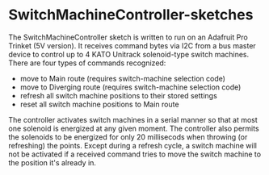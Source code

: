 # SwitchMachineController-sketches
The SwitchMachineController sketch is written to run on an Adafruit Pro Trinket (5V version).  It receives command bytes via I2C from a bus master device to control up to 4 KATO Unitrack solenoid-type switch machines.  There are four types of commands recognized:
- move to Main route (requires switch-machine selection code)
- move to Diverging route (requires switch-machine selection code)
- refresh all switch machine positions to their stored settings
- reset all switch machine positions to Main route

The controller activates switch machines in a serial manner so that at most one solenoid is energized at any given moment.  The controller also permits the solenoids to be energized for only 20 millisecods when throwing (or refreshing) the points.  Except during a refresh cycle, a switch machine will not be activated if a received command tries to move the switch machine to the position it's already in.
